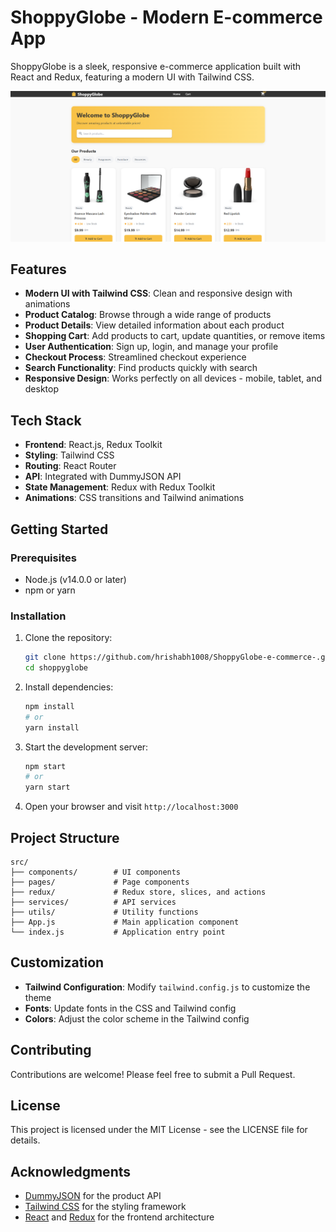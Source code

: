 # ShoppyGlobe - Modern E-commerce App

ShoppyGlobe is a sleek, responsive e-commerce application built with React and Redux, featuring a modern UI with Tailwind CSS.

![ShoppyGlobe Screenshot](./screenshot.png)

## Features

- **Modern UI with Tailwind CSS**: Clean and responsive design with animations
- **Product Catalog**: Browse through a wide range of products
- **Product Details**: View detailed information about each product
- **Shopping Cart**: Add products to cart, update quantities, or remove items
- **User Authentication**: Sign up, login, and manage your profile
- **Checkout Process**: Streamlined checkout experience
- **Search Functionality**: Find products quickly with search
- **Responsive Design**: Works perfectly on all devices - mobile, tablet, and desktop

## Tech Stack

- **Frontend**: React.js, Redux Toolkit
- **Styling**: Tailwind CSS
- **Routing**: React Router
- **API**: Integrated with DummyJSON API
- **State Management**: Redux with Redux Toolkit
- **Animations**: CSS transitions and Tailwind animations

## Getting Started

### Prerequisites

- Node.js (v14.0.0 or later)
- npm or yarn

### Installation

1. Clone the repository:
   ```bash
   git clone https://github.com/hrishabh1008/ShoppyGlobe-e-commerce-.git
   cd shoppyglobe
   ```

2. Install dependencies:
   ```bash
   npm install
   # or
   yarn install
   ```

3. Start the development server:
   ```bash
   npm start
   # or
   yarn start
   ```

4. Open your browser and visit `http://localhost:3000`

## Project Structure

```
src/
├── components/        # UI components
├── pages/             # Page components
├── redux/             # Redux store, slices, and actions
├── services/          # API services
├── utils/             # Utility functions
├── App.js             # Main application component
└── index.js           # Application entry point
```

## Customization

- **Tailwind Configuration**: Modify `tailwind.config.js` to customize the theme
- **Fonts**: Update fonts in the CSS and Tailwind config
- **Colors**: Adjust the color scheme in the Tailwind config

## Contributing

Contributions are welcome! Please feel free to submit a Pull Request.

## License

This project is licensed under the MIT License - see the LICENSE file for details.

## Acknowledgments

- [DummyJSON](https://dummyjson.com/) for the product API
- [Tailwind CSS](https://tailwindcss.com/) for the styling framework
- [React](https://reactjs.org/) and [Redux](https://redux.js.org/) for the frontend architecture 